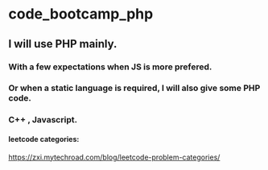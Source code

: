 # code_bootcamp_php
## I will use PHP mainly.
### With a few expectations when JS is more prefered.
### Or when a static language is required, I will also give some PHP code.
### C++ , Javascript.


#### leetcode categories:
https://zxi.mytechroad.com/blog/leetcode-problem-categories/